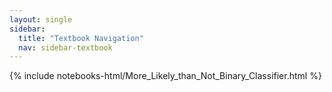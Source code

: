 ```yaml
---
layout: single
sidebar:
  title: "Textbook Navigation"
  nav: sidebar-textbook
---
```


{% include notebooks-html/More_Likely_than_Not_Binary_Classifier.html %}
